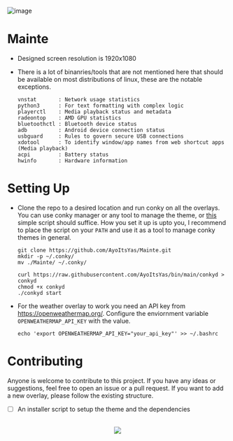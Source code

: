 ![image](https://github.com/AyoItsYas/Modified-Mainte/assets/50617221/448821d4-60d4-4ac2-9e06-ba2a87e399fa)

# Mainte

- Designed screen resolution is 1920x1080
- There is a lot of binanries/tools that are not mentioned here that should be available on most distributions of linux, these are the notable exceptions.

  ```
  vnstat       : Network usage statistics
  python3      : For text formatting with complex logic
  playerctl    : Media playback status and metadata
  radeontop    : AMD GPU statistics
  bluetoothctl : Bluetooth device status
  adb          : Android device connection status
  usbguard     : Rules to govern secure USB connections
  xdotool      : To identify window/app names from web shortcut apps (Media playback)
  acpi         : Battery status
  hwinfo       : Hardware information
  ```

# Setting Up

- Clone the repo to a desired location and run conky on all the overlays. You can use conky manager or any tool to manage the theme, or [this](https://github.com/AyoItsYas/bin/blob/main/conkyd) simple script should suffice. How you set it up is upto you, I recommend to place the script on your `PATH` and use it as a tool to manage conky themes in general.

  ```
  git clone https://github.com/AyoItsYas/Mainte.git
  mkdir -p ~/.conky/
  mv ./Mainte/ ~/.conky/

  curl https://raw.githubusercontent.com/AyoItsYas/bin/main/conkyd > conkyd
  chmod +x conkyd
  ./conkyd start
  ```

- For the weather overlay to work you need an API key from https://openweathermap.org/. Configure the enviornment variable `OPENWEATHERMAP_API_KEY` with the value.

  ```
  echo 'export OPENWEATHERMAP_API_KEY="your_api_key"' >> ~/.bashrc
  ```

# Contributing

Anyone is welcome to contribute to this project. If you have any ideas or suggestions, feel free to open an issue or a pull request. If you want to add a new overlay, please follow the existing structure.

- [ ] An installer script to setup the theme and the dependencies

<div align="center">
  <br/>
  <a href="https://www.buymeacoffee.com/ayoitsyas">
    <img src="https://img.buymeacoffee.com/button-api/?text=Buy me a coffee&emoji=☕&slug=ayoitsyas&button_colour=FFDD00&font_colour=000000&font_family=Poppins&outline_colour=000000&coffee_colour=ffffff" />
  </a>
</div>
